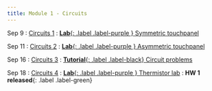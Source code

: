```yaml
---
title: Module 1 - Circuits
---
```


Sep 9
: [Circuits 1]({{site.url}}{{site.baseurl}}/assets/module-1-circuit/mod-1-lecture-5-circuit-analysis.pdf)
  : [**Lab**{: .label .label-purple } Symmetric touchpanel](#)

Sep 11
: [Circuits 2]({{site.url}}{{site.baseurl}}/assets/module-1-circuit/mod-1-lecture-6-circuit-analysis-2.pdf)
  : [**Lab**{: .label .label-purple } Asymmetric touchpanel]({{site.url}}{{site.baseurl}}/assets/module-1-circuit/mod-1-lecture-6-touch-panel-lab.pdf)

Sep 16
: [Circuits 3]({{site.url}}{{site.baseurl}}/assets/module-1-circuit/x.pdf)
  : [**Tutorial**{: .label .label-black} Circuit problems](#)

Sep 18
: [Circuits 4]({{site.url}}{{site.baseurl}}/assets/module-1-circuit/x.pdf)
  : [**Lab**{: .label .label-purple } Thermistor lab]({{site.url}}{{site.baseurl}}/assets/module-1-circuit/mod-1-lecture-8-temperature-sensor-demo.zip)
: **HW 1 released**{: .label .label-green}

